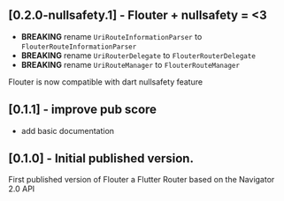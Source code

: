 ## [0.2.0-nullsafety.1] - Flouter + nullsafety = <3 

* **BREAKING** rename `UriRouteInformationParser` to `FlouterRouteInformationParser`
* **BREAKING** rename `UriRouterDelegate` to `FlouterRouterDelegate`
* **BREAKING** rename `UriRouteManager` to `FlouterRouteManager`

Flouter is now compatible with dart nullsafety feature

## [0.1.1] - improve pub score

* add basic documentation

## [0.1.0] - Initial published version.

First published version of Flouter a Flutter Router based on the Navigator 2.0 API
